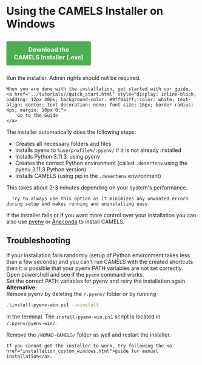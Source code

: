 # Using the CAMELS Installer on Windows
<a href="https://raw.githubusercontent.com/A-D-Fuchs/CAMELS_installer/main/Output/NOMAD-CAMELS_installer.exe" target="_blank" rel="noopener noreferrer" style="display: inline-block; padding: 12px 20px; background-color: #4CAF50; color: white; text-align: center; text-decoration: none; font-size: 16px; border-radius: 4px; margin: 10px 0; font-weight: bold;">
    Download the<br>CAMELS Installer (.exe)
</a>

Run the installer. Admin rights should not be required. 

```{note}
When you are done with the installation, get started with our guide. <a href="../tutorials//quick_start.html" style="display: inline-block; padding: 12px 20px; background-color: #9ff0a1ff; color: white; text-align: center; text-decoration: none; font-size: 16px; border-radius: 4px; margin: 10px 0;">
    Go to the Guide
</a>
```

The installer automatically does the following steps:
- Creates all necessary folders and files
- Installs pyenv to `%userprofile%/.pyenv/` if it is not already installed
- Installs Python 3.11.3. using pyenv
- Creates the correct Python environment (called `.desertenv` using the pyenv 3.11.3 Python version)
- Installs CAMELS (using pip in the `.desertenv` environment)

This takes about 2-3 minutes depending on your system's performance.

```{note}
  Try to always use this option as it minimizes any unwanted errors during setup and makes running and uninstalling easy.
```

If the installer fails or if you want more control over your installation you can also use [pyenv](installation_custom_windows.md) or [Anaconda](installation_custom_anaconda) to install CAMELS.

## Troubleshooting
If your installation fails randomly (setup of Python environment takes less than a few seconds) and you can't run CAMELS with the created shortcuts then it is possible that your pyenv PATH variables are not set correctly. Open powershell and  see if the `pyenv` command works.\
Set the correct PATH variables for pyenv and retry the installation again.\
**Alternative:**\
Remove pyenv by deleting the `/.pyenv/` folder or by running 

```bash
.\install-pyenv-win.ps1 -uninstall
```
  in the terminal. The `install-pyenv-win.ps1` script is located in `/.pyenv/pyenv-win/`.

  Remove the `/NOMAD-CAMELS/` folder as well and restart the installer.


```{hint}
If you cannot get the installer to work, try following the <a href="installation_custom_windows.html">guide for manual installation</a>.
```
